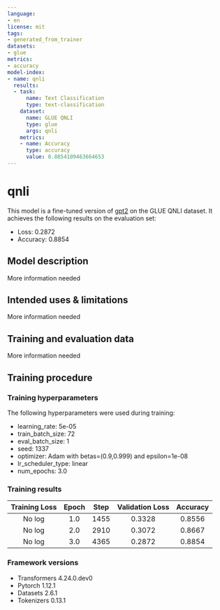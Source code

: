 ```yaml
---
language:
- en
license: mit
tags:
- generated_from_trainer
datasets:
- glue
metrics:
- accuracy
model-index:
- name: qnli
  results:
  - task:
      name: Text Classification
      type: text-classification
    dataset:
      name: GLUE QNLI
      type: glue
      args: qnli
    metrics:
    - name: Accuracy
      type: accuracy
      value: 0.8854109463664653
---
```


<!-- This model card has been generated automatically according to the information the Trainer had access to. You
should probably proofread and complete it, then remove this comment. -->

# qnli

This model is a fine-tuned version of [gpt2](https://huggingface.co/gpt2) on the GLUE QNLI dataset.
It achieves the following results on the evaluation set:
- Loss: 0.2872
- Accuracy: 0.8854

## Model description

More information needed

## Intended uses & limitations

More information needed

## Training and evaluation data

More information needed

## Training procedure

### Training hyperparameters

The following hyperparameters were used during training:
- learning_rate: 5e-05
- train_batch_size: 72
- eval_batch_size: 1
- seed: 1337
- optimizer: Adam with betas=(0.9,0.999) and epsilon=1e-08
- lr_scheduler_type: linear
- num_epochs: 3.0

### Training results

| Training Loss | Epoch | Step | Validation Loss | Accuracy |
|:-------------:|:-----:|:----:|:---------------:|:--------:|
| No log        | 1.0   | 1455 | 0.3328          | 0.8556   |
| No log        | 2.0   | 2910 | 0.3072          | 0.8667   |
| No log        | 3.0   | 4365 | 0.2872          | 0.8854   |


### Framework versions

- Transformers 4.24.0.dev0
- Pytorch 1.12.1
- Datasets 2.6.1
- Tokenizers 0.13.1
